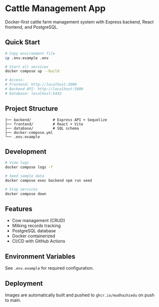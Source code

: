 # Cattle Management App

Docker-first cattle farm management system with Express backend, React frontend, and PostgreSQL.

## Quick Start

```bash
# Copy environment file
cp .env.example .env

# Start all services
docker compose up --build

# Access:
# Frontend: http://localhost:3000
# Backend API: http://localhost:5000
# Database: localhost:5432
```

## Project Structure

```
├── backend/          # Express API + Sequelize
├── frontend/         # React + Vite
├── database/         # SQL schema
├── docker-compose.yml
└── .env.example
```

## Development

```bash
# View logs
docker compose logs -f

# Seed sample data
docker compose exec backend npm run seed

# Stop services
docker compose down
```

## Features

- Cow management (CRUD)
- Milking records tracking
- PostgreSQL database
- Docker containerized
- CI/CD with GitHub Actions

## Environment Variables

See `.env.example` for required configuration.

## Deployment

Images are automatically built and pushed to `ghcr.io/mudhazhiedu` on push to main.
